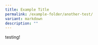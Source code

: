 ```yaml
---
title: Example Title
permalink: /example-folder/another-test/
variant: markdown
description: ""
---
```

testing!